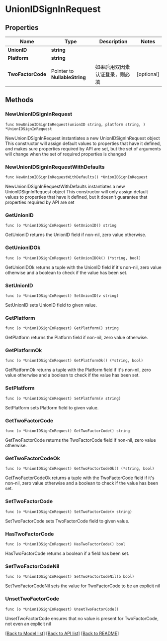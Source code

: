 # UnionIDSignInRequest

## Properties

Name | Type | Description | Notes
------------ | ------------- | ------------- | -------------
**UnionID** | **string** |  | 
**Platform** | **string** |  | 
**TwoFactorCode** | Pointer to **NullableString** | 如果启用双因素认证登录，则必填 | [optional] 

## Methods

### NewUnionIDSignInRequest

`func NewUnionIDSignInRequest(unionID string, platform string, ) *UnionIDSignInRequest`

NewUnionIDSignInRequest instantiates a new UnionIDSignInRequest object
This constructor will assign default values to properties that have it defined,
and makes sure properties required by API are set, but the set of arguments
will change when the set of required properties is changed

### NewUnionIDSignInRequestWithDefaults

`func NewUnionIDSignInRequestWithDefaults() *UnionIDSignInRequest`

NewUnionIDSignInRequestWithDefaults instantiates a new UnionIDSignInRequest object
This constructor will only assign default values to properties that have it defined,
but it doesn't guarantee that properties required by API are set

### GetUnionID

`func (o *UnionIDSignInRequest) GetUnionID() string`

GetUnionID returns the UnionID field if non-nil, zero value otherwise.

### GetUnionIDOk

`func (o *UnionIDSignInRequest) GetUnionIDOk() (*string, bool)`

GetUnionIDOk returns a tuple with the UnionID field if it's non-nil, zero value otherwise
and a boolean to check if the value has been set.

### SetUnionID

`func (o *UnionIDSignInRequest) SetUnionID(v string)`

SetUnionID sets UnionID field to given value.


### GetPlatform

`func (o *UnionIDSignInRequest) GetPlatform() string`

GetPlatform returns the Platform field if non-nil, zero value otherwise.

### GetPlatformOk

`func (o *UnionIDSignInRequest) GetPlatformOk() (*string, bool)`

GetPlatformOk returns a tuple with the Platform field if it's non-nil, zero value otherwise
and a boolean to check if the value has been set.

### SetPlatform

`func (o *UnionIDSignInRequest) SetPlatform(v string)`

SetPlatform sets Platform field to given value.


### GetTwoFactorCode

`func (o *UnionIDSignInRequest) GetTwoFactorCode() string`

GetTwoFactorCode returns the TwoFactorCode field if non-nil, zero value otherwise.

### GetTwoFactorCodeOk

`func (o *UnionIDSignInRequest) GetTwoFactorCodeOk() (*string, bool)`

GetTwoFactorCodeOk returns a tuple with the TwoFactorCode field if it's non-nil, zero value otherwise
and a boolean to check if the value has been set.

### SetTwoFactorCode

`func (o *UnionIDSignInRequest) SetTwoFactorCode(v string)`

SetTwoFactorCode sets TwoFactorCode field to given value.

### HasTwoFactorCode

`func (o *UnionIDSignInRequest) HasTwoFactorCode() bool`

HasTwoFactorCode returns a boolean if a field has been set.

### SetTwoFactorCodeNil

`func (o *UnionIDSignInRequest) SetTwoFactorCodeNil(b bool)`

 SetTwoFactorCodeNil sets the value for TwoFactorCode to be an explicit nil

### UnsetTwoFactorCode
`func (o *UnionIDSignInRequest) UnsetTwoFactorCode()`

UnsetTwoFactorCode ensures that no value is present for TwoFactorCode, not even an explicit nil

[[Back to Model list]](../README.md#documentation-for-models) [[Back to API list]](../README.md#documentation-for-api-endpoints) [[Back to README]](../README.md)


